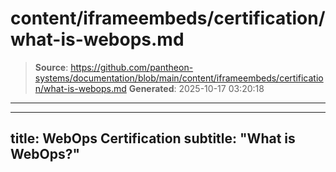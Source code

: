 # content/iframeembeds/certification/what-is-webops.md

> **Source**: https://github.com/pantheon-systems/documentation/blob/main/content/iframeembeds/certification/what-is-webops.md
> **Generated**: 2025-10-17 03:20:18

---

---
title: WebOps Certification
subtitle: "What is WebOps?"
---

<Partial file="certification-guide/what-is-webops.md" />
